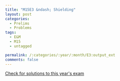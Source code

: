 ```yaml
---
title: "M15E3 &ndash; Shielding"
layout: post
categories:
  - Prelims
  - Problems
tags:
  - E&M
  - M15
  - untagged

permalink: /:categories/:year/:month/E3:output_ext
comments: false
---
```

<object data="2015M3E.pdf" type="application/pdf" width="100%" height="500"></object>
<div class="message"><a href='https://princetonprelim.com/prelim/35/'>Check for solutions to this year's exam</a></div>